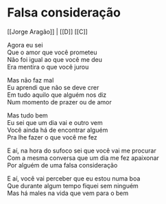 # Falsa consideração
[[Jorge Aragão]] | [[D]] [[C]]

Agora eu sei  
Que o amor que você prometeu  
Não foi igual ao que você me deu  
Era mentira o que você jurou

Mas não faz mal  
Eu aprendi que não se deve crer  
Em tudo aquilo que alguém nos diz  
Num momento de prazer ou de amor

Mas tudo bem  
Eu sei que um dia vai e outro vem  
Você ainda há de encontrar alguém  
Pra lhe fazer o que você me fez

E aí, na hora do sufoco sei que você vai me procurar  
Com a mesma conversa que um dia me fez apaixonar  
Por alguém de uma falsa consideração

E aí, você vai perceber que eu estou numa boa  
Que durante algum tempo fiquei sem ninguém  
Mas há males na vida que vem para o bem